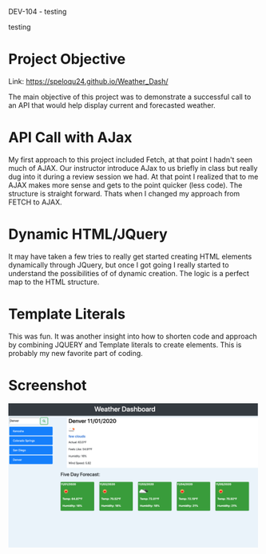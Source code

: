 DEV-104 - testing

testing

# Project Objective

Link: https://speloqu24.github.io/Weather_Dash/

The main objective of this project was to demonstrate a successful call to an API that would help display current and forecasted weather.

# API Call with AJax

My first approach to this project included Fetch, at that point I hadn't seen much of AJAX. Our instructor introduce AJax to us briefly in class but really dug into it during a review session we had. At that point I realized that to me AJAX makes more sense and gets to the point quicker (less code). The structure is straight forward. Thats when I changed my approach from FETCH to AJAX.

# Dynamic HTML/JQuery

It may have taken a few tries to really get started creating HTML elements dynamically through JQuery, but once I got going I really started to understand the possibilities of of dynamic creation. The logic is a perfect map to the HTML structure.

# Template Literals

This was fun. It was another insight into how to shorten code and approach by combining JQUERY and Template literals to create elements. This is probably my new favorite part of coding.

# Screenshot

<img src="Assets/Weather_Dashboard.png" width="500">
